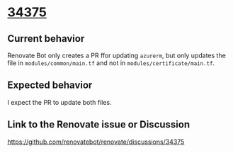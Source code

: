 # [34375](https://github.com/renovatebot/renovate/discussions/34375)

## Current behavior

Renovate Bot only creates a PR ffor updating `azurerm`, but only updates the file in `modules/common/main.tf` and not in `modules/certificate/main.tf`.

## Expected behavior

I expect the PR to update both files.

## Link to the Renovate issue or Discussion

https://github.com/renovatebot/renovate/discussions/34375